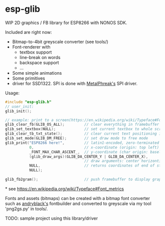 esp-glib
======

WIP 2D graphics / FB library for ESP8266 with NONOS SDK.

Included are right now:
* Bitmap-to-4bit greyscale converter (see tools/)
* Font-renderer with 
  * textbox support
  * line-break on words
  * backspace support
  * ...
* Some simple animations
* Some primitives
* driver for SSD1322. SPI is done with [MetalPhreak's](https://github.com/MetalPhreak/ESP8266_SPI_Driver) SPI  driver.

Usage:
```c
#include "esp-glib.h"
// user_init:
glib_init();

// example: print to a screen(https://en.wikipedia.org/wiki/Typeface#Font_metrics)
glib_clear_fb(GLIB_OS_ALL);         // clear everything in framebuffer
glib_set_textbox(NULL);             // set current textbox to whole screen
glib_clear_tb_txt_state();          // clear current text positioning information
glib_set_mode(GLIB_DM_FREE);        // set draw mode to free mode
glib_print("ESP8266 here!",         // latin1-encoded, zero-terminated uint8_t array
           0,                       // x-coordinate (origin: top left)
           _FONT_MAX_CHAR_ASCENT_,  // y-coordinate (char origin: baseline *)
           (glib_draw_args)(GLIB_DA_CENTER_Y | GLIB_DA_CENTER_X),   
                                    // draw arguments: center horizontically & vertically
           NULL,                    // returns coordinates of end of string
           NULL);
           
glib_fb2gram();                     // push framebuffer to display graphics RAM (slow)

```
\* see https://en.wikipedia.org/wiki/Typeface#Font_metrics

Fonts and assets (bitmaps) can be created with a bitmap font converter such as [andryblack's](https://github.com/andryblack/fontbuilder) fontbuilder and converted to greyscale via my tool 'png2gs.py' in tools/.

TODO: sample project using this library/driver
